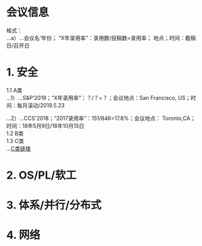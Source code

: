 # 会议信息
格式：      
...a）...会议名’年份； “X年录用率”：录用数/投稿数=录用率； 地点；时间：截稿日/召开日   
   
# 1. 安全  
1.1 A类  
...1）...S&P‘2019；“X年录用率”：？/？=？；会议地点：San Francisco, US；时间：每月滚动/2019.5.23  
   
...2）...CCS'2018；“2017录用率”：151/846=17.8%；会议地点： Toronto,CA；时间：18年5月9日/18年10月15日  
1.2 B类  
1.3 C类   
...[C类链接](Security-C.md)  

# 2. OS/PL/软工  
   
# 3. 体系/并行/分布式   
   
# 4. 网络  
   
